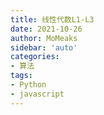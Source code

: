 ```yaml
---
title: 线性代数L1-L3
date: 2021-10-26
author: MoMeaks
sidebar: 'auto'
categories:
- 算法
tags:
- Python
- javascript
---
```


